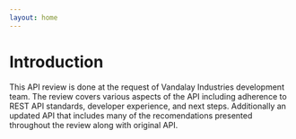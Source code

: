 ```yaml
---
layout: home
---
```


# Introduction

This API review is done at the request of Vandalay Industries development team.  The review covers various aspects of the API including adherence to REST API standards, developer experience, and next steps.   Additionally an updated API that includes many of the recomendations presented throughout the review along with original API.

